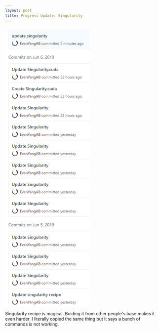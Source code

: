 ```yaml
---
layout: post
title: Progress Update: Singularity
---
```


![git pushes](/images/singularity.png "git pushes")

Singularity recipe is magical. Buiding it from other people's base makes it even harder. I literally copied the same thing but it says a bunch of commands is not working.